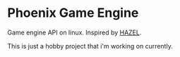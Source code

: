 # Phoenix Game Engine
Game engine API on linux. Inspired by [HAZEL](https://github.com/TheCherno/Hazel).


This is just a hobby project that i'm working on currently.
